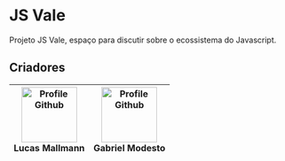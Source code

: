 # JS Vale

Projeto JS Vale, espaço para discutir sobre o ecossistema do Javascript.

## Criadores

<img src="https://avatars3.githubusercontent.com/u/23031413?s=460&u=2fedc0c40df64605c4c3fa3c12fc80a164fb0d67&v=4" alt="Profile Github" width="100"/> <br />Lucas Mallmann | <img src="https://avatars0.githubusercontent.com/u/15326732?s=460&u=d0748aae28b41f6eaf3c657ed0ee2a6bc20ceb56&v=4" alt="Profile Github" width="100" /> <br />Gabriel Modesto |
| :-----------------------------------------------------------------------------------------------------------------------------------------------------: | :-----------------------------------------------------------------------------------------------------------------------------------------------------: | 